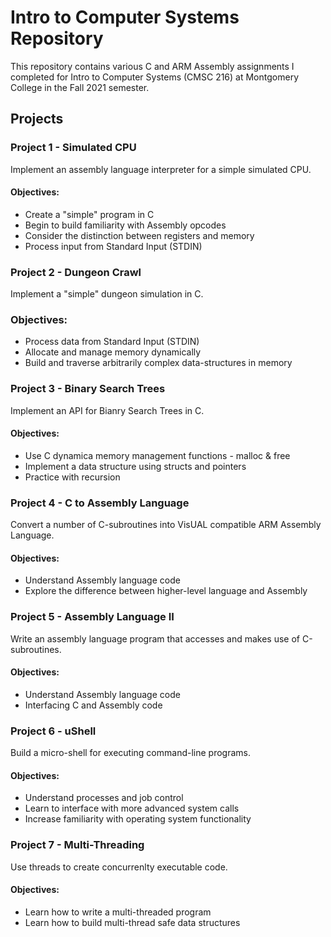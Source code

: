 # Intro to Computer Systems Repository
This repository contains various C and ARM Assembly assignments I completed for Intro to Computer Systems (CMSC 216) at Montgomery College in the Fall 2021 semester.
## Projects
### Project 1 - Simulated CPU
Implement an assembly language interpreter for a simple simulated CPU.
#### Objectives:
- Create a "simple" program in C
- Begin to build familiarity with Assembly opcodes
- Consider the distinction between registers and memory
- Process input from Standard Input (STDIN)
### Project 2 - Dungeon Crawl
Implement a "simple" dungeon simulation in C.
### Objectives:
- Process data from Standard Input (STDIN)
- Allocate and manage memory dynamically
- Build and traverse arbitrarily complex data-structures in memory
### Project 3 - Binary Search Trees
Implement an API for Bianry Search Trees in C.
#### Objectives:
- Use C dynamica memory management functions - malloc & free
- Implement a data structure using structs and pointers
- Practice with recursion
### Project 4 - C to Assembly Language
Convert a number of C-subroutines into VisUAL compatible ARM Assembly Language.
#### Objectives:
- Understand Assembly language code
- Explore the difference between higher-level language and Assembly
### Project 5 - Assembly Language II
Write an assembly language program that accesses and makes use of C-subroutines.
#### Objectives:
- Understand Assembly language code
- Interfacing C and Assembly code
### Project 6 - uShell
Build a micro-shell for executing command-line programs.
#### Objectives:
- Understand processes and job control
- Learn to interface with more advanced system calls
- Increase familiarity with operating system functionality
### Project 7 - Multi-Threading
Use threads to create concurrenlty executable code.
#### Objectives:
- Learn how to write a multi-threaded program
- Learn how to build multi-thread safe data structures
